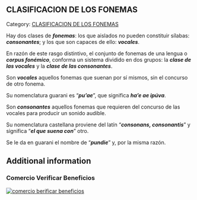 ## CLASIFICACION DE LOS FONEMAS

Category: [CLASIFICACION DE LOS FONEMAS](http://descubrircorrientes.com.ar/2012/index.php/2278-diccionario-guarani/gramatica-elemental-de-la-lengua-guarani/nociones-elementales-de-fonologia-guarani/clasificacion-de-los-fonemas)

Hay dos clases de **_fonemas_**: los que aislados no pueden constituir sílabas: _**consonantes**_; y los que son capaces de ello: _**vocales**_.

En razón de este rasgo distintivo, el conjunto de fonemas de una lengua o **_corpus fonémico_**, conforma un sistema dividido en dos grupos: la _**clase de las vocales**_ y la _**clase de las consonantes**_.

Son _**vocales**_ aquellos fonemas que suenan por sí mismos, sin el concurso de otro fonema.

Su nomenclatura guarani es “_**pu’ae**_”, que significa **_ha’e ae ipúva_**.

Son _**consonantes**_ aquellos fonemas que requieren del concurso de las vocales para producir un sonido audible.

Su nomenclatura castellana proviene del latín “_**consonans, consonantis**_” y significa “**_el que suena con_**” otro.

Se le da en guarani el nombre de “_**pundie**_” y, por la misma razón.

## Additional information

### Comercio Verificar Beneficios

[![comercio berificar beneficios](http://descubrircorrientes.com.ar/2012/index.php/2278-diccionario-guarani/gramatica-elemental-de-la-lengua-guarani/nociones-elementales-de-fonologia-guarani/images/botones_beneficios/comercio_berificar_beneficios.png)](http://descubrircomercio.zapto.org/)